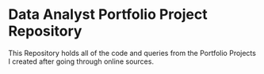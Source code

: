 # Data Analyst Portfolio Project Repository

This Repository holds all of the code and queries from the Portfolio Projects I created after going through online sources.
